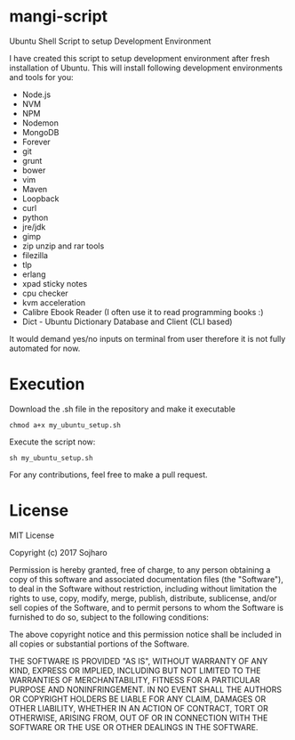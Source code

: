 # mangi-script
Ubuntu Shell Script to setup Development Environment

I have created this script to setup development environment after fresh installation of Ubuntu. This will install following development environments and tools for you:

- Node.js
- NVM
- NPM
- Nodemon
- MongoDB
- Forever
- git
- grunt
- bower
- vim
- Maven
- Loopback
- curl
- python
- jre/jdk
- gimp
- zip unzip and rar tools
- filezilla
- tlp
- erlang
- xpad sticky notes
- cpu checker
- kvm acceleration
- Calibre Ebook Reader (I often use it to read programming books :)
- Dict - Ubuntu Dictionary Database and Client (CLI based)

It would demand yes/no inputs on terminal from user therefore it is not fully automated for now.

# Execution

Download the .sh file in the repository and make it executable

`chmod a+x my_ubuntu_setup.sh`

Execute the script now:

`sh my_ubuntu_setup.sh`

For any contributions, feel free to make a pull request.

# License

MIT License

Copyright (c) 2017 Sojharo

Permission is hereby granted, free of charge, to any person obtaining a copy
of this software and associated documentation files (the "Software"), to deal
in the Software without restriction, including without limitation the rights
to use, copy, modify, merge, publish, distribute, sublicense, and/or sell
copies of the Software, and to permit persons to whom the Software is
furnished to do so, subject to the following conditions:

The above copyright notice and this permission notice shall be included in all
copies or substantial portions of the Software.

THE SOFTWARE IS PROVIDED "AS IS", WITHOUT WARRANTY OF ANY KIND, EXPRESS OR
IMPLIED, INCLUDING BUT NOT LIMITED TO THE WARRANTIES OF MERCHANTABILITY,
FITNESS FOR A PARTICULAR PURPOSE AND NONINFRINGEMENT. IN NO EVENT SHALL THE
AUTHORS OR COPYRIGHT HOLDERS BE LIABLE FOR ANY CLAIM, DAMAGES OR OTHER
LIABILITY, WHETHER IN AN ACTION OF CONTRACT, TORT OR OTHERWISE, ARISING FROM,
OUT OF OR IN CONNECTION WITH THE SOFTWARE OR THE USE OR OTHER DEALINGS IN THE
SOFTWARE.
